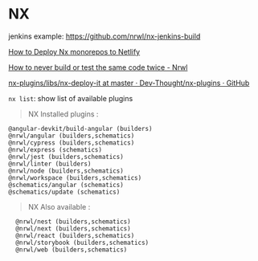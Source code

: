 # NX

jenkins example: https://github.com/nrwl/nx-jenkins-build

[How to Deploy Nx monorepos to Netlify](https://www.netlify.com/blog/2020/04/21/deploying-nx-monorepos-to-netlify/)

[How to never build or test the same code twice - Nrwl](https://blog.nrwl.io/how-to-never-build-or-test-the-same-code-twice-2dc58e413279)

[nx-plugins/libs/nx-deploy-it at master · Dev-Thought/nx-plugins · GitHub](https://github.com/Dev-Thought/nx-plugins/tree/master/libs/nx-deploy-it)


`nx list`: show list of available plugins

> NX  Installed plugins :

```shell
@angular-devkit/build-angular (builders)
@nrwl/angular (builders,schematics)
@nrwl/cypress (builders,schematics)
@nrwl/express (schematics)
@nrwl/jest (builders,schematics)
@nrwl/linter (builders)
@nrwl/node (builders,schematics)
@nrwl/workspace (builders,schematics)
@schematics/angular (schematics)
@schematics/update (schematics)
```

> NX  Also available :

```shell
  @nrwl/nest (builders,schematics)
  @nrwl/next (builders,schematics)
  @nrwl/react (builders,schematics)
  @nrwl/storybook (builders,schematics)
  @nrwl/web (builders,schematics)
```